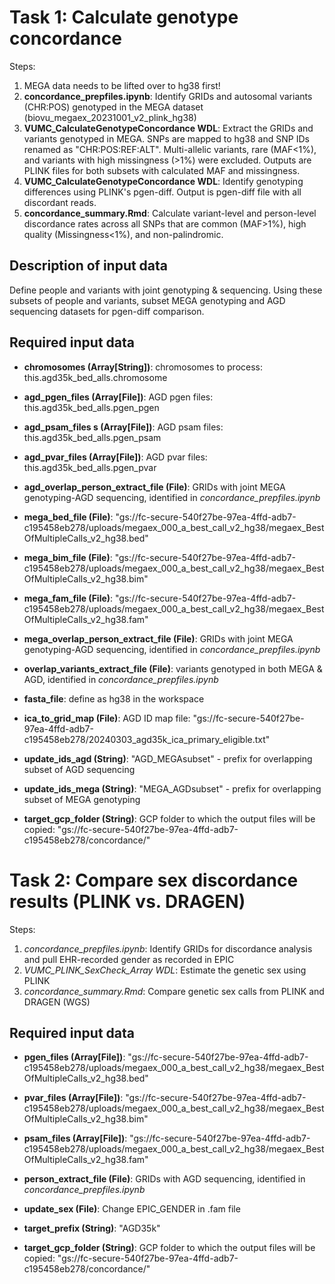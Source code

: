 # Task 1: Calculate genotype concordance 

Steps:
  1. MEGA data needs to be lifted over to hg38 first! 
  2. **concordance_prepfiles.ipynb**: Identify GRIDs and autosomal variants (CHR:POS) genotyped in the MEGA dataset (biovu_megaex_20231001_v2_plink_hg38)
  3. **VUMC_CalculateGenotypeConcordance WDL**: Extract the GRIDs and variants genotyped in MEGA. SNPs are mapped to hg38 and SNP IDs renamed as "CHR:POS:REF:ALT". Multi-allelic variants, rare (MAF<1%), and variants with high missingness (>1%) were excluded. Outputs are PLINK files for both subsets with calculated MAF and missingness.
  4. **VUMC_CalculateGenotypeConcordance WDL**: Identify genotyping differences using PLINK's pgen-diff. Output is pgen-diff file with all discordant reads.
  5. **concordance_summary.Rmd**: Calculate variant-level and person-level discordance rates across all SNPs that are common (MAF>1%), high quality (Missingness<1%), and non-palindromic. 

## Description of input data 

Define people and variants with joint genotyping & sequencing. Using these subsets of people and variants, subset MEGA genotyping and AGD sequencing datasets for pgen-diff comparison.

## Required input data 

- **chromosomes (Array[String])**: chromosomes to process: this.agd35k_bed_alls.chromosome
- **agd_pgen_files (Array[File])**: AGD pgen files: this.agd35k_bed_alls.pgen_pgen
- **agd_psam_files s  (Array[File])**: AGD psam files: this.agd35k_bed_alls.pgen_psam
- **agd_pvar_files  (Array[File])**: AGD pvar files: this.agd35k_bed_alls.pgen_pvar
- **agd_overlap_person_extract_file (File)**: GRIDs with joint MEGA genotyping-AGD sequencing, identified in _concordance_prepfiles.ipynb_

- **mega_bed_file (File)**: "gs://fc-secure-540f27be-97ea-4ffd-adb7-c195458eb278/uploads/megaex_000_a_best_call_v2_hg38/megaex_BestOfMultipleCalls_v2_hg38.bed"
- **mega_bim_file (File)**: "gs://fc-secure-540f27be-97ea-4ffd-adb7-c195458eb278/uploads/megaex_000_a_best_call_v2_hg38/megaex_BestOfMultipleCalls_v2_hg38.bim"
- **mega_fam_file (File)**: "gs://fc-secure-540f27be-97ea-4ffd-adb7-c195458eb278/uploads/megaex_000_a_best_call_v2_hg38/megaex_BestOfMultipleCalls_v2_hg38.fam"
- **mega_overlap_person_extract_file (File)**: GRIDs with joint MEGA genotyping-AGD sequencing, identified in _concordance_prepfiles.ipynb_

- **overlap_variants_extract_file (File)**: variants genotyped in both MEGA & AGD, identified in _concordance_prepfiles.ipynb_
- **fasta_file**: define as hg38 in the workspace
- **ica_to_grid_map (File)**: AGD ID map file: "gs://fc-secure-540f27be-97ea-4ffd-adb7-c195458eb278/20240303_agd35k_ica_primary_eligible.txt"

- **update_ids_agd (String)**: "AGD_MEGAsubset" - prefix for overlapping subset of AGD sequencing
- **update_ids_mega (String)**: "MEGA_AGDsubset" - prefix for overlapping subset of MEGA genotyping

- **target_gcp_folder (String)**:  GCP folder to which the output files will be copied: "gs://fc-secure-540f27be-97ea-4ffd-adb7-c195458eb278/concordance/"



# Task 2: Compare sex discordance results (PLINK vs. DRAGEN)  

Steps:
  1. _concordance_prepfiles.ipynb_: Identify GRIDs for discordance analysis and pull EHR-recorded gender as recorded in EPIC 
  1. _VUMC_PLINK_SexCheck_Array WDL_: Estimate the genetic sex using PLINK 
  2. _concordance_summary.Rmd_: Compare genetic sex calls from PLINK and DRAGEN (WGS)

## Required input data 

- **pgen_files (Array[File])**: "gs://fc-secure-540f27be-97ea-4ffd-adb7-c195458eb278/uploads/megaex_000_a_best_call_v2_hg38/megaex_BestOfMultipleCalls_v2_hg38.bed"
- **pvar_files (Array[File])**: "gs://fc-secure-540f27be-97ea-4ffd-adb7-c195458eb278/uploads/megaex_000_a_best_call_v2_hg38/megaex_BestOfMultipleCalls_v2_hg38.bim"
- **psam_files (Array[File])**: "gs://fc-secure-540f27be-97ea-4ffd-adb7-c195458eb278/uploads/megaex_000_a_best_call_v2_hg38/megaex_BestOfMultipleCalls_v2_hg38.fam"

- **person_extract_file (File)**: GRIDs with AGD sequencing, identified in _concordance_prepfiles.ipynb_
- **update_sex (File)**: Change EPIC_GENDER in .fam file

- **target_prefix (String)**: "AGD35k"
- **target_gcp_folder (String)**:  GCP folder to which the output files will be copied: "gs://fc-secure-540f27be-97ea-4ffd-adb7-c195458eb278/concordance/"
